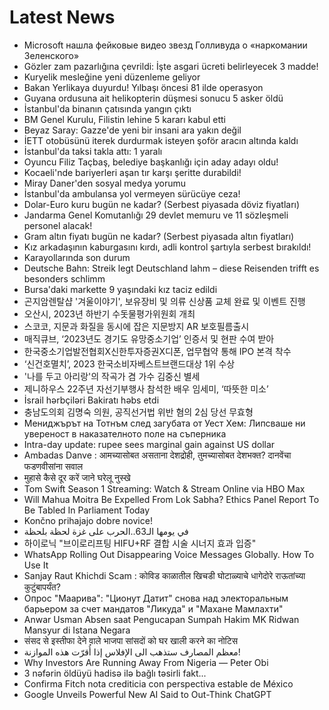 # Latest News
-  Microsoft нашла фейковые видео звезд Голливуда о «наркомании Зеленского»
-  Gözler zam pazarlığına çevrildi: İşte asgari ücreti belirleyecek 3 madde!
-  Kuryelik mesleğine yeni düzenleme geliyor
-  Bakan Yerlikaya duyurdu! Yılbaşı öncesi 81 ilde operasyon
-  Guyana ordusuna ait helikopterin düşmesi sonucu 5 asker öldü
-  İstanbul'da binanın çatısında yangın çıktı
-  BM Genel Kurulu, Filistin lehine 5 kararı kabul etti
-  Beyaz Saray: Gazze'de yeni bir insani ara yakın değil
-  İETT otobüsünü iterek durdurmak isteyen şoför aracın altında kaldı
-  İstanbul'da taksi takla attı: 1 yaralı
-  Oyuncu Filiz Taçbaş, belediye başkanlığı için aday adayı oldu!
-  Kocaeli'nde bariyerleri aşan tır karşı şeritte durabildi!
-  Miray Daner'den sosyal medya yorumu
-  İstanbul'da ambulansa yol vermeyen sürücüye ceza!
-  Dolar-Euro kuru bugün ne kadar? (Serbest piyasada döviz fiyatları)
-  Jandarma Genel Komutanlığı 29 devlet memuru ve 11 sözleşmeli personel alacak!
-  Gram altın fiyatı bugün ne kadar? (Serbest piyasada altın fiyatları)
-  Kız arkadaşının kaburgasını kırdı, adli kontrol şartıyla serbest bırakıldı!
-  Karayollarında son durum
-  Deutsche Bahn: Streik legt Deutschland lahm – diese Reisenden trifft es besonders schlimm
-  Bursa'daki markette 9 yaşındaki kız taciz edildi
-  곤지암렌탈샵 '겨울이야기', 보유장비 및 의류 신상품 교체 완료 및 이벤트 진행
-  오산시, 2023년 하반기 수돗물평가위원회 개최
-  스코코, 지문과 화질을 동시에 잡은 지문방지 AR 보호필름출시
-  매직큐브, ‘2023년도 경기도 유망중소기업’ 인증서 및 현판 수여 받아
-  한국중소기업발전협회X신한투자증권X디폰, 업무협약 통해 IPO 본격 착수
-  ‘신건호멸치’, 2023 한국소비자베스트브랜드대상 1위 수상
-  '나를 두고 아리랑'의 작곡가 겸 가수 김중신 별세
-  제니하우스 22주년 자선기부행사 참석한 배우 임세미, ‘따뜻한 미소’
-  İsrail hərbçiləri Bakiratı həbs etdi
-  충남도의회 김명숙 의원, 공직선거법 위반 혐의 2심 당선 무효형
-  Мениджърът на Тотнъм след загубата от Уест Хем: Липсваше ни увереност в наказателното поле на съперника
-  Intra-day update: rupee sees marginal gain against US dollar
-  Ambadas Danve : आमच्यासोबत असताना देशद्रोही, तुमच्यासोबत देशभक्त? दानवेंचा फडणवीसांना सवाल
-  मुहासे कैसे दूर करें जाने घरेलू नुस्खे
-  Tom Swift Season 1 Streaming: Watch & Stream Online via HBO Max
-  Will Mahua Moitra Be Expelled From Lok Sabha? Ethics Panel Report To Be Tabled In Parliament Today
-  Končno prihajajo dobre novice!
-  في يومها الـ63..الحرب على غزة لحظة بلحظة
-  하이로닉 "브이로리프팅 HIFU+RF 결합 시술 시너지 효과 입증"
-  WhatsApp Rolling Out Disappearing Voice Messages Globally. How To Use It
-  Sanjay Raut Khichdi Scam : कोविड काळातील खिचडी घोटाळ्याचे धागेदोरे राऊतांच्या कुटुंबापर्यंत?
-  Опрос "Mаарива": "Ционут Датит" снова над электоральным барьером за счет мандатов "Ликуда" и "Махане Мамлахти"
-  Anwar Usman Absen saat Pengucapan Sumpah Hakim MK Ridwan Mansyur di Istana Negara
-  संसद से इस्तीफा देने वाले भाजपा सांसदों को घर खाली करने का नोटिस
-  معظم المصارف ستذهب الى الإفلاس إذا أُقرّت هذه الموازنة!
-  Why Investors Are Running Away From Nigeria — Peter Obi
-  3 nəfərin öldüyü hadisə ilə bağlı təsirli fakt...
-  Confirma Fitch nota crediticia con perspectiva estable de México
-  Google Unveils Powerful New AI Said to Out-Think ChatGPT
